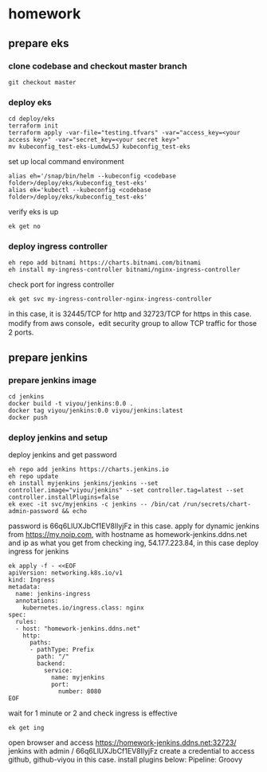 # homework
## prepare eks
### clone codebase and checkout master branch
```hcl
git checkout master
```
### deploy eks
```hcl
cd deploy/eks
terraform init
terraform apply -var-file="testing.tfvars" -var="access_key=<your access key>" -var="secret_key=<your secret key>"
mv kubeconfig_test-eks-LumdwL5J kubeconfig_test-eks
```
set up local command environment
```hcl
alias eh='/snap/bin/helm --kubeconfig <codebase folder>/deploy/eks/kubeconfig_test-eks'
alias ek='kubectl --kubeconfig <codebase folder>/deploy/eks/kubeconfig_test-eks'
```
verify eks is up
```hcl
ek get no
```
### deploy ingress controller
```hcl
eh repo add bitnami https://charts.bitnami.com/bitnami
eh install my-ingress-controller bitnami/nginx-ingress-controller
```
check port for ingress controller
```hcl
ek get svc my-ingress-controller-nginx-ingress-controller
```
in this case, it is 32445/TCP for http and 32723/TCP for https in this case. modify from aws console，edit security group to allow TCP traffic for those 2 ports.
## prepare jenkins
### prepare jenkins image
```hcl
cd jenkins
docker build -t viyou/jenkins:0.0 .
docker tag viyou/jenkins:0.0 viyou/jenkins:latest
docker push
```
### deploy jenkins and setup
deploy jenkins and get password
```hcl
eh repo add jenkins https://charts.jenkins.io
eh repo update
eh install myjenkins jenkins/jenkins --set controller.image="viyou/jenkins" --set controller.tag=latest --set controller.installPlugins=false
ek exec -it svc/myjenkins -c jenkins -- /bin/cat /run/secrets/chart-admin-password && echo
```
password is 66q6LlUXJbCf1EV8IlyjFz in this case.
apply for dynamic jenkins from https://my.noip.com, with hostname as homework-jenkins.ddns.net and ip as what you get from checking ing, 54.177.223.84, in this case
deploy ingress for jenkins
```hcl
ek apply -f - <<EOF
apiVersion: networking.k8s.io/v1
kind: Ingress
metadata:
  name: jenkins-ingress
  annotations:
    kubernetes.io/ingress.class: nginx
spec:
  rules:
  - host: "homework-jenkins.ddns.net"
    http:
      paths:
      - pathType: Prefix
        path: "/"
        backend:
          service:
            name: myjenkins
            port:
              number: 8080
EOF
```
wait for 1 minute or 2 and check ingress is effective
```hcl
ek get ing
```
open browser and access https://homework-jenkins.ddns.net:32723/ jenkins with admin / 66q6LlUXJbCf1EV8IlyjFz
create a credential to access github, github-viyou in this case.
install plugins below:
   	Pipeline: Groovy 


